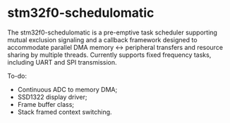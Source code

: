 # stm32f0-schedulomatic

The stm32f0-schedulomatic is a pre-emptive task scheduler supporting mutual exclusion signaling and a callback framework designed to accommodate parallel DMA memory <-> peripheral transfers and resource sharing by multiple threads. Currently supports fixed frequency tasks, including UART and SPI transmission.

To-do: 
* Continuous ADC to memory DMA;
* SSD1322 display driver;
* Frame buffer class;
* Stack framed context switching.
